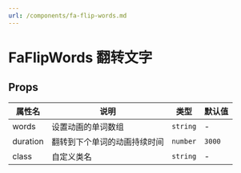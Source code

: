 ```yaml
---
url: /components/fa-flip-words.md
---
```

# FaFlipWords 翻转文字 &#x20;

## Props

| 属性名   | 说明                         | 类型     | 默认值 |
| -------- | ---------------------------- | -------- | ------ |
| words    | 设置动画的单词数组           | `string` | -      |
| duration | 翻转到下个单词的动画持续时间 | `number` | `3000` |
| class    | 自定义类名                   | `string` | -      |
